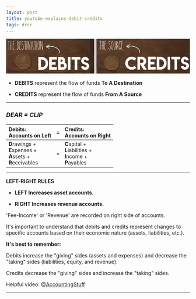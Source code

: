 ```yaml
---
layout: post
title: youtube-explains-debit-credits
tags: drcr
---
```


![Cedit=Destination Debit=Source](/assets/mc-graw-accounting-course/debit-destination-credit-source.png)

- **DEBITS** represent the flow of funds **To A Destination**

- **CREDITS** represent the flow of funds **From A Source**

---

### *DEAR = CLIP*

| Debits: <br> Accounts on Left |=| Credits: <br> Accounts on Right |
|:----------|-|:-|
| **D**rawings + <br> **E**xpenses + <br> **A**ssets + <br> **R**eceivables |=| **C**apital + <br> **L**iabilities + <br> **I**ncome + <br> **P**ayables |

---

**LEFT-RIGHT RULES**

  - **LEFT Increases asset accounts.**

  - **RIGHT Increases revenue accounts.** 
  
'Fee-Income' or 'Revenue' are recorded on right side of accounts.
  
It's important to understand that debits and credits represent changes to specific accounts based on their economic nature (assets, liabilities, etc.).

**It's best to remember:**

Debits increase the "giving" sides (assets and expenses) and decrease the "taking" sides (liabilities, equity, and revenue).

Credits decrease the "giving" sides and increase the "taking" sides.

Helpful video: [@AccountingStuff](https://www.youtube.com/watch?v=VhwZ9t2b3Zk)

---
